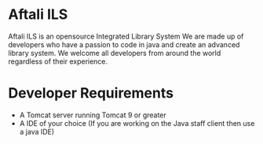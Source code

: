 # Aftali ILS

Aftali ILS is an opensource Integrated Library System
We are made up of developers who have a passion to code in java and create an advanced library system. We welcome all developers from around the world regardless of their experience.

# Developer Requirements

- A Tomcat server running Tomcat 9 or greater
- A IDE of your choice (If you are working on the Java staff client then use a java IDE)
